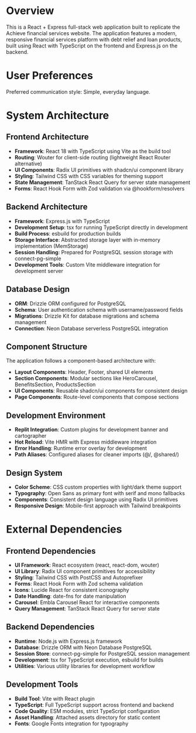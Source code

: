 # Overview

This is a React + Express full-stack web application built to replicate the Achieve financial services website. The application features a modern, responsive financial services platform with debt relief and loan products, built using React with TypeScript on the frontend and Express.js on the backend.

# User Preferences

Preferred communication style: Simple, everyday language.

# System Architecture

## Frontend Architecture
- **Framework**: React 18 with TypeScript using Vite as the build tool
- **Routing**: Wouter for client-side routing (lightweight React Router alternative)
- **UI Components**: Radix UI primitives with shadcn/ui component library
- **Styling**: Tailwind CSS with CSS variables for theming support
- **State Management**: TanStack React Query for server state management
- **Forms**: React Hook Form with Zod validation via @hookform/resolvers

## Backend Architecture
- **Framework**: Express.js with TypeScript
- **Development Setup**: tsx for running TypeScript directly in development
- **Build Process**: esbuild for production builds
- **Storage Interface**: Abstracted storage layer with in-memory implementation (MemStorage)
- **Session Handling**: Prepared for PostgreSQL session storage with connect-pg-simple
- **Development Tools**: Custom Vite middleware integration for development server

## Database Design
- **ORM**: Drizzle ORM configured for PostgreSQL
- **Schema**: User authentication schema with username/password fields
- **Migrations**: Drizzle Kit for database migrations and schema management
- **Connection**: Neon Database serverless PostgreSQL integration

## Component Structure
The application follows a component-based architecture with:
- **Layout Components**: Header, Footer, shared UI elements
- **Section Components**: Modular sections like HeroCarousel, BenefitsSection, ProductsSection
- **UI Components**: Reusable shadcn/ui components for consistent design
- **Page Components**: Route-level components that compose sections

## Development Environment
- **Replit Integration**: Custom plugins for development banner and cartographer
- **Hot Reload**: Vite HMR with Express middleware integration
- **Error Handling**: Runtime error overlay for development
- **Path Aliases**: Configured aliases for cleaner imports (@/, @shared/)

## Design System
- **Color Scheme**: CSS custom properties with light/dark theme support
- **Typography**: Open Sans as primary font with serif and mono fallbacks
- **Components**: Consistent design language using Radix UI primitives
- **Responsive Design**: Mobile-first approach with Tailwind breakpoints

# External Dependencies

## Frontend Dependencies
- **UI Framework**: React ecosystem (react, react-dom, wouter)
- **UI Library**: Radix UI component primitives for accessibility
- **Styling**: Tailwind CSS with PostCSS and Autoprefixer
- **Forms**: React Hook Form with Zod schema validation
- **Icons**: Lucide React for consistent iconography
- **Date Handling**: date-fns for date manipulation
- **Carousel**: Embla Carousel React for interactive components
- **Query Management**: TanStack React Query for server state

## Backend Dependencies
- **Runtime**: Node.js with Express.js framework
- **Database**: Drizzle ORM with Neon Database PostgreSQL
- **Session Store**: connect-pg-simple for PostgreSQL session management
- **Development**: tsx for TypeScript execution, esbuild for builds
- **Utilities**: Various utility libraries for development workflow

## Development Tools
- **Build Tool**: Vite with React plugin
- **TypeScript**: Full TypeScript support across frontend and backend
- **Code Quality**: ESM modules, strict TypeScript configuration
- **Asset Handling**: Attached assets directory for static content
- **Fonts**: Google Fonts integration for typography